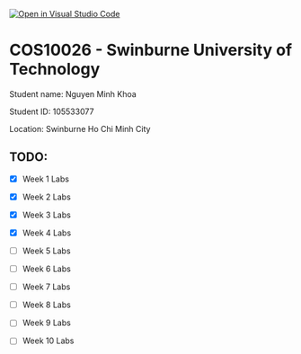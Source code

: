 [![Open in Visual Studio Code](https://classroom.github.com/assets/open-in-vscode-2e0aaae1b6195c2367325f4f02e2d04e9abb55f0b24a779b69b11b9e10269abc.svg)](https://classroom.github.com/online_ide?assignment_repo_id=17716465&assignment_repo_type=AssignmentRepo)

# COS10026 - Swinburne University of Technology
Student name: Nguyen Minh Khoa

Student ID: 105533077

Location: Swinburne Ho Chi Minh City

## TODO:

- [x] Week 1 Labs

- [x] Week 2 Labs

- [x] Week 3 Labs

- [x] Week 4 Labs

- [ ] Week 5 Labs

- [ ] Week 6 Labs

- [ ] Week 7 Labs

- [ ] Week 8 Labs

- [ ] Week 9 Labs

- [ ] Week 10 Labs
